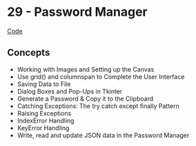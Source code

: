 # 29 - Password Manager
[Code](https://github.com/MunMunL/Python/blob/main/day29/main.py)

## Concepts
* Working with Images and Setting up the Canvas
* Use grid() and columnspan to Complete the User Interface
* Saving Data to File
* Dialog Boxes and Pop-Ups in Tkinter
* Generate a Password & Copy it to the Clipboard
* Catching Exceptions: The try catch except finally Pattern
* Raising Exceptions
* IndexError Handling
* KeyError Handling
* Write, read and update JSON data in the Password Manager
